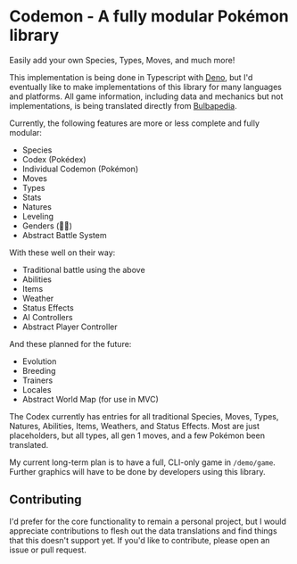 # Codemon - A fully modular Pokémon library

Easily add your own Species, Types, Moves, and much more!

This implementation is being done in Typescript with [Deno](https://deno.land), but I'd eventually like to make implementations of this library for many languages and platforms. All game information, including data and mechanics but not implementations, is being translated directly from [Bulbapedia](https://bulbapedia.bulbagarden.net).

Currently, the following features are more or less complete and fully modular:

- Species
- Codex (Pokédex)
- Individual Codemon (Pokémon)
- Moves
- Types
- Stats
- Natures
- Leveling
- Genders (🏳️‍⚧️)
- Abstract Battle System

With these well on their way:

- Traditional battle using the above
- Abilities
- Items
- Weather
- Status Effects
- AI Controllers
- Abstract Player Controller

And these planned for the future:

- Evolution
- Breeding
- Trainers
- Locales
- Abstract World Map (for use in MVC)

The Codex currently has entries for all traditional Species, Moves, Types, Natures, Abilities, Items, Weathers, and Status Effects. Most are just placeholders, but all types, all gen 1 moves, and a few Pokémon been translated.

My current long-term plan is to have a full, CLI-only game in `/demo/game`. Further graphics will have to be done by developers using this library.

## Contributing

I'd prefer for the core functionality to remain a personal project, but I would appreciate contributions to flesh out the data translations and find things that this doesn't support yet. If you'd like to contribute, please open an issue or pull request.
